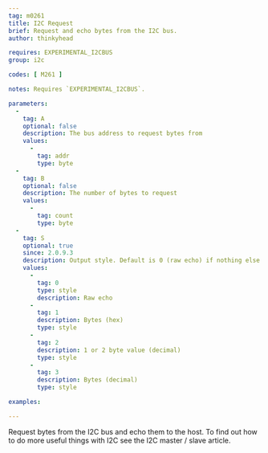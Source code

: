 ```yaml
---
tag: m0261
title: I2C Request
brief: Request and echo bytes from the I2C bus.
author: thinkyhead

requires: EXPERIMENTAL_I2CBUS
group: i2c

codes: [ M261 ]

notes: Requires `EXPERIMENTAL_I2CBUS`.

parameters:
  -
    tag: A
    optional: false
    description: The bus address to request bytes from
    values:
      -
        tag: addr
        type: byte
  -
    tag: B
    optional: false
    description: The number of bytes to request
    values:
      -
        tag: count
        type: byte
  -
    tag: S
    optional: true
    since: 2.0.9.3
    description: Output style. Default is 0 (raw echo) if nothing else is given.
    values:
      -
        tag: 0
        type: style
        description: Raw echo
      -
        tag: 1
        description: Bytes (hex)
        type: style
      -
        tag: 2
        description: 1 or 2 byte value (decimal)
        type: style
      -
        tag: 3
        description: Bytes (decimal)
        type: style

examples:

---
```


Request bytes from the I2C bus and echo them to the host. To find out how to do more useful things with I2C see the I2C master / slave article.
